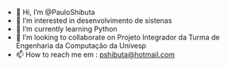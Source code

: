 - 👋 Hi, I’m @PauloShibuta
- 👀 I’m interested in desenvolvimento de sistenas
- 🌱 I’m currently learning  Python
- 💞️ I’m looking to collaborate on  Projeto Integrador da Turma de Engenharia da Computação da Univesp
- 📫 How to reach me  em : pshibuta@hotmail.com

<!---
PauloShibuta/PauloShibuta is a ✨ special ✨ repository because its `README.md` (this file) appears on your GitHub profile.
You can click the Preview link to take a look at your changes.
--- !>

